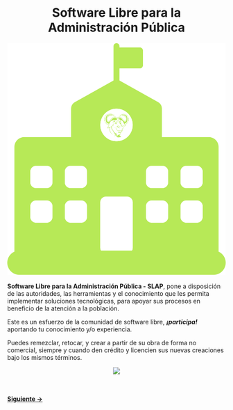 <h1 align="center">Software Libre para la Administración Pública</h1>  
<p align="center"> 
<img src="imagenes/slpa.svg">
</p>  


**Software Libre para la Administración Pública - SLAP**, pone a disposición de las autoridades, las herramientas y el conocimiento que les permita implementar soluciones tecnológicas, para apoyar sus procesos en beneficio de la atención a la población.  


Este es un esfuerzo de la comunidad de software libre, ***¡participa!*** aportando tu conocimiento y/o experiencia.  

Puedes remezclar, retocar, y crear a partir de su obra de forma no comercial, siempre y cuando den crédito y licencien sus nuevas creaciones bajo los mismos términos.  
<p align="center"> 
<img src="https://mirrors.creativecommons.org/presskit/buttons/88x31/svg/by-nc-sa.svg">
</p> 


<br />  


[**Siguiente ->**](indice.md)  
